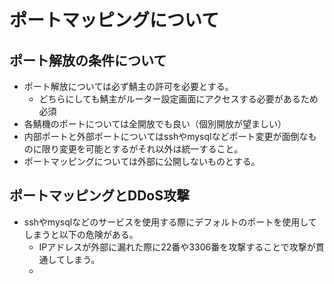 # ポートマッピングについて
## ポート解放の条件について
- ポート解放については必ず鯖主の許可を必要とする。
  - どちらにしても鯖主がルーター設定画面にアクセスする必要があるため必須
- 各鯖機のポートについては全開放でも良い（個別開放が望ましい）
- 内部ポートと外部ポートについてはsshやmysqlなどポート変更が面倒なものに限り変更を可能とするがそれ以外は統一すること。
- ポートマッピングについては外部に公開しないものとする。

## ポートマッピングとDDoS攻撃
- sshやmysqlなどのサービスを使用する際にデフォルトのポートを使用してしまうと以下の危険がある。
  - IPアドレスが外部に漏れた際に22番や3306番を攻撃することで攻撃が貫通してしまう。
  - 